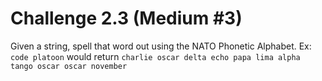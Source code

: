 # Challenge 2.3 (Medium #3)

Given a string, spell that word out using the NATO Phonetic Alphabet.
Ex: `code platoon` would return `charlie oscar delta echo papa lima alpha tango oscar oscar november`
